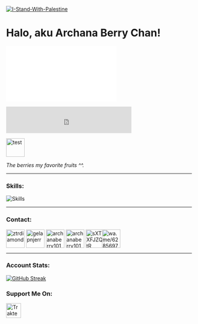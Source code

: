 [![I-Stand-With-Palestine](https://raw.githubusercontent.com/Safouene1/support-palestine-banner/master/banner-support.svg)](https://arab.org/portal/palestine/where-to-donate/)

# Halo, aku Archana Berry Chan!
[![Archana Berry](discord.html)](discord.html)

<html>
<head></head>
<script src="/eruda.min.js"></script>
<style type="text/css"></style>
<script></script>
<style type="text/css"></style>
</head>
<body></body>
<iframe title="Discord user embed" width="340" height="72" frameborder="0" sandbox="allow-scripts" src="https://widgets.vendicated.dev/user?id=1136691684864954389&theme=light&banner=false&full-banner=true&rounded-corners=true&discord-icon=true&badges=true&guess-nitro=true&background-color=%23bA82C6&foreground-color=%23000000"></iframe>
</body>
</html>

<p align="left">
<a href="https://twitter.com/archanaberry101" target="blank"><img align="center" src="https://widgets.vendicated.dev/user?id=1136691684864954389&theme=light&banner=false&full-banner=true&rounded-corners=true&discord-icon=true&badges=true&guess-nitro=true&background-color=%23bA82C6&foreground-color=%23000000" alt="test" height="50" width="50" /></a>

*The berries my favorite fruits ^^.*

<hr> 

### Skills:
![Skills](https://skillicons.dev/icons?i=assembly,c,cpp,html,css,js&theme=dark)

<hr>

### Contact:

<p align="left">
<a href="https://twitter.com/archanaberry101" target="blank"><img align="center" src="https://skillicons.dev/icons?i=twitter&theme=dark" alt="ztrdiamond" height="50" width="50" /></a>
<a href="https://facebook.com/archanaberry101" target="blank"><img align="center" src="https://raw.githubusercontent.com/rahuldkjain/github-profile-readme-generator/master/src/images/icons/Social/facebook.svg" alt="gelapnjerr" height="50" width="50" /></a>
<a href="https://instagram.com/archanaberry101" target="blank"><img align="center" src="https://skillicons.dev/icons?i=instagram&theme=dark" alt="archanaberry101" height="50" width="50" /></a>
<a href="https://www.youtube.com/archanaberry101" target="blank"><img align="center" src="https://pomf2.lain.la/f/z3vxfewb.png" alt="archanaberry101" height="50" width="50" /></a>
<a href="https://discord.com/users/1136691684864954389" target="blank"><img align="center" src="https://skillicons.dev/icons?i=discord&theme=dark" alt="sXTXFJZQtR" height="50" width="50" /></a>
<a href="https://wa.me/6289667958991" target="blank"><img align="center" src="https://pomf2.lain.la/f/v4npl8n1.png" alt="wa.me/6285697103902" height="50" width="50" style="margin-left: -10"/></a>
</p>

<hr>

### Account Stats:
[![GitHub Streak](http://github-readme-streak-stats.herokuapp.com?user=archanaberry101&theme=dark&background=000000)](https://git.io/streak-stats)

### Support Me On:
<a href="https://trakteer.id/archana_berry" target="_blank"><img id="wse-buttons-preview" src="https://cdn.trakteer.id/images/embed/trbtn-red-1.png" height="40" style="border:0px;height:40px;" alt="Trakteer Saya"></a>

